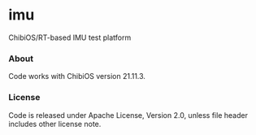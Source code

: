imu
===

ChibiOS/RT-based IMU test platform

### About
Code works with ChibiOS version 21.11.3.

### License
Code is released under Apache License, Version 2.0, unless file header includes other license note.

